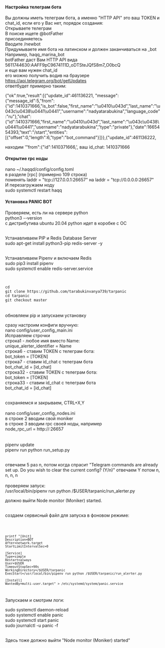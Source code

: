 <h4>Настройка телеграм бота</h4>
Вы должны иметь телеграм бота, а именно "HTTP API" это ваш TOKEN и chat_id, если его у Вас нет, порядок создания:<br>
Открываете телеграм<br>
В поиске ищете @botFather<br>
присоединяетесь<br>
Вводите /newbot <br>
Придумываете имя бота на латинском и должен заканчиваться на _bot <br>
Например, haqq_marina_bot <br>
botFather даст Вам HTTP API  вида <br>
5611744630:AAFF9pC9674111D_oDTSteJQfS8m7_O0bcQ <br>
и еще вам нужен chat_id <br>
его можно получить водив на браузере <a href="#">https://api.telegram.org/bot<HTTP API>/getUpdates</a> <br>
ответбудет примерно таким:<br>

{"ok":true,"result":[{"update_id":461136221,
"message":{"message_id":5,"from":{"id":1410371666,"is_bot":false,"first_name":"\u0410\u043d","last_name":"\u043c\u0438\u0441\u0441","username":"nadyatarabukina","language_code":"ru"},"chat":{"id":1410371666,"first_name":"\u0410\u043d","last_name":"\u043c\u0438\u0441\u0441","username":"nadyatarabukina","type":"private"},"date":1665454393,"text":"/start","entities":[{"offset":0,"length":6,"type":"bot_command"}]}},{"update_id":461136222,<br>

находим '"from":{"id":1410371666,', ваш id_chat: 1410371666<br>

  <h4>Открытие rpc ноды</h4>

nano ~/.haqqd/config/config.toml<br>
в разделе [rpc] (примерно 109 строка)<br>
поменять laddr = "tcp://127.0.0.1:26657" на laddr = "tcp://0.0.0.0:26657"<br>
И перезагружаем ноду<br>
sudo systemctl restart haqq<br>
  
  <h4>Установка PANIC BOT</h4>

Проверяем, есть ли на сервере python<br>
python3 --version<br>
с дистрибутива ubuntu 20.04 python идет в коробке с ОС<br><br>

Устанавливаем PIP и Redis Database Server<br>
sudo apt-get install python3-pip redis-server -y<br><br>

Устанавливаем Pipenv и включаем Redis<br>
sudo pip3 install pipenv<br>
sudo systemctl enable redis-server.service<br><br>

<code>
cd
git clone https://github.com/tarabukinvanya739/tarpanic
cd tarpanic
git checkout master
</code>
<br><br>
обновляем pip и запускаем установку<br>

сразу настроим конфиги вручную:<br>
nano config/user_config_main.ini<br>
Исправляем строчки<br>
строка1 - любое имя вместо Name:<br>
unique_alerter_identifier = Name <br>
строка6 - ставим TOKEN с телеграм бота:<br>
bot_token = [TOKEN] <br>
строка7 - ставим id_chat с телеграм бота<br>
bot_chat_id = [id_chat]<br>
строка32 - ставим TOKEN с телеграм бота:<br>
bot_token = [TOKEN]<br>
строка33 - ставим id_chat с телеграм бота<br>
bot_chat_id = [id_chat]<br><br>

сохраняемся и закрываем, CTRL+X,Y<br>
<br>
nano config/user_config_nodes.ini<br>
в строке 2 вводим свой moniker<br>
в строке 3 вводим rpc своей ноды, например<br>
node_rpc_url = http://<ip>:26657<br>
<br><br>
pipenv update<br>
pipenv run python run_setup.py<br><br>

отвечаем 5 раз n, потом когда спрасит "Telegram commands are already set up. Do you wish to clear the current config? (Y/n)" отвечаем Y
потом n, n, n, n
<br><br>
проверяем запуск:<br>
/usr/local/bin/pipenv run python /$USER/tarpanic/run_alerter.py<br>

должно выйти Node monitor (Moniker) started.<br><br>

создаем сервисный файл для запуска в фоновом режиме:<br>
  
<code>
  
    printf "[Unit]
    Description=BOT
    After=network.target
    StartLimitIntervalSec=0

    [Service]
    Type=simple
    Restart=always
    User=$USER
    TimeoutStopSec=90s
    WorkingDirectory=/$USER/tarpanic
    ExecStart=/usr/local/bin/pipenv run python /$USER/tarpanic/run_alerter.py
  
    [Install]
    WantedBy=multi-user.target" > /etc/systemd/system/panic.service 
  
 </code>
  <br>
Запускаем и смотрим логи:<br>
  
  sudo systemctl daemon-reload<br>
  sudo systemctl enable panic<br>
  sudo systemctl start panic<br>
  sudo journalctl -u panic -f<br>
  

  <br>
Здесь тоже должно выйти "Node monitor (Moniker) started"
